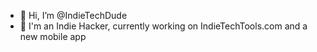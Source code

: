 - 👋 Hi, I’m @IndieTechDude
- 👀 I'm an Indie Hacker, currently working on IndieTechTools.com and a new mobile app

